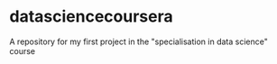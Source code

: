 # datasciencecoursera
A repository for my first project in the "specialisation in data science" course
